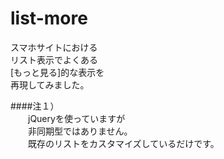 list-more
=========


スマホサイトにおける  
リスト表示でよくある  
[もっと見る]的な表示を  
再現してみました。


####注１）  
　　jQueryを使っていますが  
　　非同期型ではありません。  
　　既存のリストをカスタマイズしているだけです。
